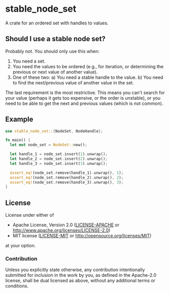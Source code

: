 # stable_node_set

A crate for an ordered set with handles to values.

## Should I use a stable node set?

Probably not. You should only use this when:

1) You need a set.
2) You need the values to be ordered (e.g., for iteration, or determining the
previous or next value of another value).
3) One of these two:
  a) You need a stable handle to the value.
  b) You need to find the next/previous value of another value in the set.

The last requirement is the most restrictive. This means you can't search for
your value (perhaps it gets too expensive, or the order is unstable), or you
need to be able to get the next and previous values (which is not common).

## Example

```rust
use stable_node_set::{NodeSet, NodeHandle};

fn main() {
  let mut node_set = NodeSet::new();

  let handle_1 = node_set.insert(1).unwrap();
  let handle_2 = node_set.insert(2).unwrap();
  let handle_3 = node_set.insert(3).unwrap();

  assert_eq!(node_set.remove(handle_1).unwrap(), 1);
  assert_eq!(node_set.remove(handle_2).unwrap(), 2);
  assert_eq!(node_set.remove(handle_3).unwrap(), 3);
}
```

## License

License under either of

* Apache License, Version 2.0 ([LICENSE-APACHE](LICENSE-APACHE) or http://www.apache.org/licenses/LICENSE-2.0)
* MIT license ([LICENSE-MIT](LICENSE-MIT) or http://opensource.org/licenses/MIT)

at your option.

### Contribution

Unless you explicitly state otherwise, any contribution intentionally submitted
for inclusion in the work by you, as defined in the Apache-2.0 license, shall
be dual licensed as above, without any additional terms or conditions.
